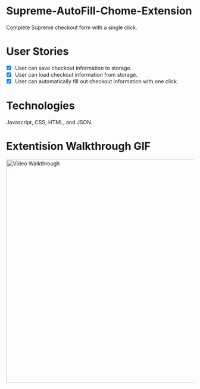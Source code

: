 # Supreme-AutoFill-Chome-Extension
 
Complete Supreme checkout form with a single click.

# User Stories

- [x] User can save checkout information to storage. 
- [x] User can load checkout information from storage. 
- [x] User can automatically fill out checkout information with one click. 

# Technologies

Javascript, CSS, HTML, and JSON. 

# Extentision Walkthrough GIF


<img src='https://media.giphy.com/media/KpRMEVYwqdGvAAdFcE/giphy.gif' title='Video Walkthrough' width='600' alt='Video Walkthrough' />
